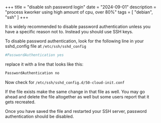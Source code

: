 +++
title = "disable ssh password login"
date = "2024-09-01"
description = "process kworker using high amount of cpu, over 80%"
tags = [
    "debian",
    "ssh"
]
+++

It is widely recommended to disable password authentication unless you have a specific reason not to. Instead you should use SSH keys.

To disable password authentication, look for the following line in your sshd_config file at `/etc/ssh/sshd_config`

```bash
#PasswordAuthentication yes
```

replace it with a line that looks like this:

```bash
PasswordAuthentication no
```

Now check for `/etc/ssh/sshd_config.d/50-cloud-init.conf`

If the file exists make the same change in that file as well. You may go ahead and delete the file altogether as well but some users report that it gets recreated.

Once you have saved the file and restarted your SSH server, password authentication should be disabled.
